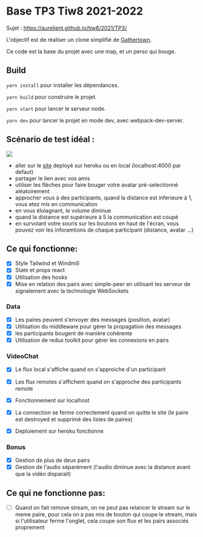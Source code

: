 # Base TP3 Tiw8 2021-2022

Sujet : https://aurelient.github.io/tiw8/2021/TP3/

L'objectif est de réaliser un clone simplifié de [Gathertown](https://www.gather.town/).

Ce code est la base du projet avec une map, et un perso qui bouge. 

## Build

`yarn install` pour installer les dépendances.

`yarn build` pour construire le projet.

`yarn start` pour lancer le serveur node.

`yarn dev` pour lancer le projet en mode dev, avec webpack-dev-server. 




## Scénario de test idéal : 
<img src="https://cdn.discordapp.com/attachments/820319024746856509/927677126600179752/Capture_decran_de_2022-01-03_22-36-48.png" />

- aller sur le [site](https://tp3-tiw8.herokuapp.com/) deployé sur heroku ou en local (localhost:4000 par defaut)
- partager le lien avec vos amis
- utiliser les flèches pour faire bouger votre avatar pré-selectionné aléatoirement
- approcher vous à des participants, quand la distance est inferieure à 1, vous etez mis en communication
- en vous éloiagnant, le volume diminue
- quand la distance est supérieure à 5 la communication est coupé
- en survolant votre souris sur les boutons en haut de l'écran, vous pouvez voir les inforamtions de chaque participant (distance, avatar ...)

## Ce qui fonctionne: 
- [x] Style Tailwind et Windmill
- [x] State et props react
- [x] Utilisation des hooks
- [x] Mise en relation des pairs avec simple-peer en utilisant les serveur de signalement avec la technologie WebSockets 
### Data

- [x] Les paires peuvent s'envoyer des messages (position, avatar)
- [x] Utilisation du middleware pour gérer la propagation des messages
- [x] les participants bougent de manière cohérente
- [x] Utilisation de redux toolkit pour gérer les connexions en pairs
### VideoChat

- [x] Le flux local s'affiche quand on s'approiche d'un participant
- [x] Les flux remotes s'affichent quand on s'approche des participants remote
- [x] Fonctionnement sur localhost
- [x] La connection se ferme correctement quand on quitte le site (le paire est destroyed et supprimé des listes de paires)


- [x] Deploiement sur heroku fonctionne

### Bonus
- [x] Gestion de plus de deux pairs
- [x] Gestion de l'audio séparément (l'audio diminue avec la distance avant que la vidéo disparait)

## Ce qui ne fonctionne pas:
- [ ] Quand on fait remove stream, on ne peut pas relancer le stream sur le meme paire, pour cela on a pas mis de bouton qui coupe le stream, mais si l'utilisateur ferme l'onglet, cela coupe son flux et les pairs associés proprement


